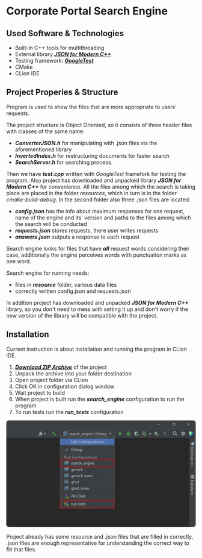 # Corporate Portal Search Engine
## Used Software & Technologies
- Built-in C++ tools for multithreading
- External library [***JSON for Modern C++***](https://github.com/nlohmann/json)
- Testing framework: [***GoogleTest***](https://github.com/google)
- CMake
- CLion IDE
## Project Properies & Structure
Program is used to show the files that are more appropriate to users' requests.

The project structure is Object Oriented, so it consists of three header files with classes of the same name:
- ***ConverterJSON.h*** for manipulating with .json files via the aforementioned library
- ***InvertedIndex.h*** for restructuring documents for faster search
- ***SearchServer.h*** for searching process.

Then we have ***test.cpp*** written with *GoogleTest* framefork for testing the program.
Also project has downloaded and unpacked library ***JSON for Modern C++*** for convenience.
All the files among which the search is taking place are placed in the folder *resources*, which in turn is in the folder *cmake-build-debug*. In the second folder also three .json files are located:
- ***config.json*** has the info about maximum responses for one request, name of the engine and its' version and paths to the files among which the search will be conducted
- ***requests.json*** stores requests, there user writes requests
- ***answers.json*** outputs a response to each request

Search engine looks for files that have ***all*** request words considering their case, additionally the engine perceives words with punctuation marks as one word.

Search engine for running needs:
- files in ***resource*** folder, various data files
- correctly written config.json and requests.json

In addition project has downloaded and unpacked ***JSON for Modern C++*** library, so you don't need to mess with setting it up and don't worry if the new version of the library will be compatible with the project.

## Installation
Current instruction is about installation and running the program in CLion IDE.
1. [***Download ZIP Archive***](https://github.com/kuksarnlav/search_engine/archive/refs/heads/main.zip) of the project
2. Unpack the archive into your folder destination
3. Open project folder via CLion
4. Click OK in configuration dialog window
5. Wait project to build
6. When project is built run the ***search_engine*** configuration to run the program
7. To run tests run the ***run_tests*** configuration

![Image description](photos-for-github/run-configurations.png)

Project already has some resource and .json files that are filled in correctly, .json files are enough representative for understanding the correct way to fill that files.